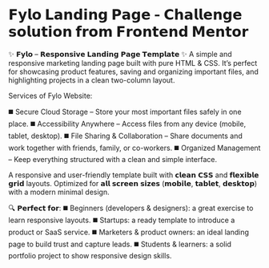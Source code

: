 # 𝗙𝘆𝗹𝗼 𝗟𝗮𝗻𝗱𝗶𝗻𝗴 𝗣𝗮𝗴𝗲 - 𝗖𝗵𝗮𝗹𝗹𝗲𝗻𝗴𝗲 𝘀𝗼𝗹𝘂𝘁𝗶𝗼𝗻 𝗳𝗿𝗼𝗺 𝗙𝗿𝗼𝗻𝘁𝗲𝗻𝗱 𝗠𝗲𝗻𝘁𝗼𝗿

✨ 𝗙𝘆𝗹𝗼 – 𝗥𝗲𝘀𝗽𝗼𝗻𝘀𝗶𝘃𝗲 𝗟𝗮𝗻𝗱𝗶𝗻𝗴 𝗣𝗮𝗴𝗲 𝗧𝗲𝗺𝗽𝗹𝗮𝘁𝗲 ✨
A simple and responsive marketing landing page built with pure HTML & CSS.
It’s perfect for showcasing product features, saving and organizing important files, and highlighting projects in a clean two-column layout.

Services of Fylo Website:

◼️ Secure Cloud Storage – Store your most important files safely in one place.
◼️ Accessibility Anywhere – Access files from any device (mobile, tablet, desktop).
◼️ File Sharing & Collaboration – Share documents and work together with friends, family, or co-workers.
◼️ Organized Management – Keep everything structured with a clean and simple interface.

A responsive and user-friendly template built with 𝗰𝗹𝗲𝗮𝗻 𝗖𝗦𝗦 and 𝗳𝗹𝗲𝘅𝗶𝗯𝗹𝗲 𝗴𝗿𝗶𝗱 layouts.  Optimized for 𝗮𝗹𝗹 𝘀𝗰𝗿𝗲𝗲𝗻 𝘀𝗶𝘇𝗲𝘀 (𝗺𝗼𝗯𝗶𝗹𝗲, 𝘁𝗮𝗯𝗹𝗲𝘁, 𝗱𝗲𝘀𝗸𝘁𝗼𝗽) with a modern minimal design.

🔍 𝗣𝗲𝗿𝗳𝗲𝗰𝘁 𝗳𝗼𝗿:
◼️ Beginners (developers & designers): a great exercise to learn responsive layouts.
◼️ Startups: a ready template to introduce a product or SaaS service.
◼️ Marketers & product owners: an ideal landing page to build trust and capture leads.
◼️ Students & learners: a solid portfolio project to show responsive design skills.


